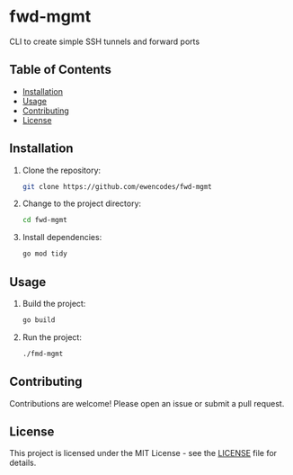 # fwd-mgmt

CLI to create simple SSH tunnels and forward ports 

## Table of Contents

- [Installation](#installation)
- [Usage](#usage)
- [Contributing](#contributing)
- [License](#license)

## Installation

1. Clone the repository:
    ```sh
    git clone https://github.com/ewencodes/fwd-mgmt
    ```
2. Change to the project directory:
    ```sh
    cd fwd-mgmt
    ```
3. Install dependencies:
    ```sh
    go mod tidy
    ```

## Usage

1. Build the project:
    ```sh
    go build
    ```
2. Run the project:
    ```sh
    ./fmd-mgmt
    ```

## Contributing

Contributions are welcome! Please open an issue or submit a pull request.

## License

This project is licensed under the MIT License - see the [LICENSE](LICENSE) file for details.